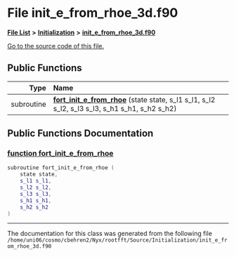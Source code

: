 
# File init\_e\_from\_rhoe\_3d.f90


[**File List**](files.md) **>** [**Initialization**](dir_71a4420ed1f8982e7234eb6a0b7e6d5d.md) **>** [**init\_e\_from\_rhoe\_3d.f90**](init__e__from__rhoe__3d_8f90.md)

[Go to the source code of this file.](init__e__from__rhoe__3d_8f90_source.md)


















## Public Functions

| Type | Name |
| ---: | :--- |
|  subroutine | [**fort\_init\_e\_from\_rhoe**](init__e__from__rhoe__3d_8f90.md#function-fort-init-e-from-rhoe) (state state, s\_l1 s\_l1, s\_l2 s\_l2, s\_l3 s\_l3, s\_h1 s\_h1, s\_h2 s\_h2) <br> |








## Public Functions Documentation


### <a href="#function-fort-init-e-from-rhoe" id="function-fort-init-e-from-rhoe">function fort\_init\_e\_from\_rhoe </a>


```cpp
subroutine fort_init_e_from_rhoe (
    state state,
    s_l1 s_l1,
    s_l2 s_l2,
    s_l3 s_l3,
    s_h1 s_h1,
    s_h2 s_h2
) 
```



------------------------------
The documentation for this class was generated from the following file `/home/uni06/cosmo/cbehren2/Nyx/rootfft/Source/Initialization/init_e_from_rhoe_3d.f90`